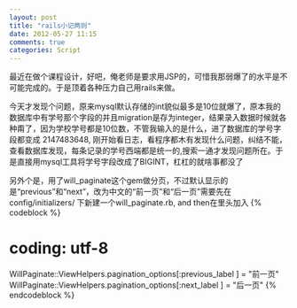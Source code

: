 ```yaml
---
layout: post
title: "rails小记两则"
date: 2012-05-27 11:15
comments: true
categories: Script
---
```


最近在做个课程设计，好吧，俺老师是要求用JSP的，可惜我那弱爆了的水平是不可能完成的。于是顶着各种压力自己用rails来做。

今天才发现个问题，原来mysql默认存储的int貌似最多是10位就爆了，原本我的数据库中有学号那个字段的并且migration是存为integer，结果录入数据时候就各种甭了，因为学校学号都是10位数，不管我输入的是什么，进了数据库的学号字段都变成 2147483648, 刚开始看日志，看程序都木有发现什么问题，纠结不能，查看数据库发现，每条记录的学号西端都是统一的,搜索一通才发现问题所在。于是直接用mysql工具将学号字段改成了BIGINT，杠杠的就啥事都没了
<!-- more -->
另外个是，用了will_paginate这个gem做分页，不过默认显示的是“previous”和“next”，改为中文的“前一页”和“后一页”需要先在config/initializers/ 下新建一个will_paginate.rb,  and then在里头加入
{% codeblock %}
# coding: utf-8
WillPaginate::ViewHelpers.pagination_options[:previous_label ] =  "前一页"
WillPaginate::ViewHelpers.pagination_options[:next_label ] =  "后一页"
{% endcodeblock %}
